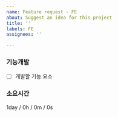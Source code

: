 ```yaml
---
name: Feature request - FE
about: Suggest an idea for this project
title: ''
labels: FE
assignees: ''

---
```


### 기능개발
- [ ] 개발할 기능 요소

### 소요시간
1day / 0h / 0m / 0s
